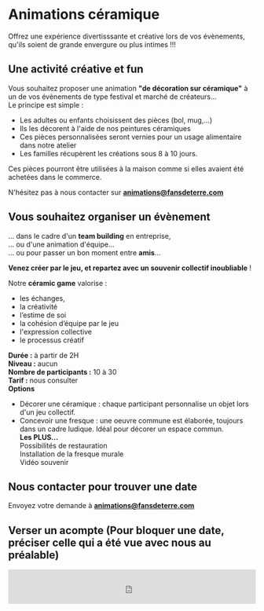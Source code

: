 # Animations céramique  
Offrez une expérience divertisssante et créative lors de vos évènements, qu'ils soient de grande envergure ou plus intimes !!!   

## Une activité créative et fun   
Vous souhaitez proposer une animation **"de décoration sur céramique"** à un de vos évènements de type festival et marché de créateurs...  
Le principe est simple :
- Les adultes ou enfants choisissent des pièces (bol, mug,...)    
- Ils les décorent à l'aide de nos peintures céramiques   
- Ces pièces personnalisées seront vernies pour un usage alimentaire dans notre atelier   
- Les familles récupèrent les créations sous 8 à 10 jours.   

Ces pièces pourront être utilisées à la maison comme si elles avaient été achetées dans le commerce.   

N'hésitez pas à nous contacter sur **animations@fansdeterre.com**   

## Vous souhaitez organiser un évènement       
... dans le cadre d'un **team building** en entreprise,   
... ou d'une animation d'équipe...   
... ou pour passer un bon moment entre **amis**...  

**Venez créer par le jeu, et repartez avec un souvenir collectif inoubliable** !  

Notre **céramic game** valorise :  
- les échanges,
- la créativité
- l’estime de soi  
- la cohésion d’équipe par le jeu  
- l'expression collective  
- le processus créatif  

**Durée :** à partir de 2H  
**Niveau :** aucun  
**Nombre de participants :** 10 à 30   
**Tarif :** nous consulter  
**Options**   
- Décorer une céramique : chaque participant personnalise un objet lors d'un jeu collectif.   
- Concevoir une fresque : une oeuvre commune est élaborée, toujours dans un cadre ludique. Idéal pour décorer un espace commun.  
**Les PLUS...**    
Possibilités de restauration  
Installation de la fresque murale  
Vidéo souvenir  

## Nous contacter pour trouver une date  
Envoyez votre demande à **animations@fansdeterre.com**       


## Verser un acompte (Pour bloquer une date, préciser celle qui a été vue avec nous au préalable)
<iframe id="haWidget" allowtransparency="true" src="https://www.helloasso.com/associations/fans-de-terre/evenements/reglement-libre/widget-bouton" style="width: 100%; height: 70px; border: none;"></iframe>  

